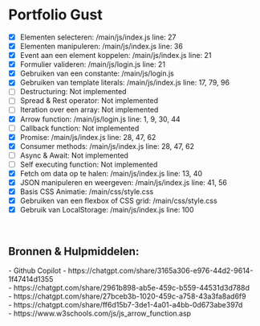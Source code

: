 # Portfolio Gust
 
- [x] Elementen selecteren: /main/js/index.js line: 27<br>
- [x] Elementen manipuleren: /main/js/index.js line: 36<br>
- [x] Event aan een element koppelen: /main/js/index.js line: 21<br>
- [x] Formulier valideren: /main/js/login.js line: 21<br>
- [x] Gebruiken van een constante: /main/js/login.js<br>
- [x] Gebruiken van template literals: /main/js/index.js line: 17, 79, 96<br>
- [ ] Destructuring: Not implemented<br>
- [ ] Spread & Rest operator: Not implemented<br>
- [ ] Iteration over een array: Not implemented<br>
- [x] Arrow function: /main/js/login.js line: 1, 9, 30, 44<br>
- [ ] Callback function: Not implemented<br>
- [x] Promise: /main/js/index.js line: 28, 47, 62<br>
- [x] Consumer methods: /main/js/index.js line: 28, 47, 62<br>
- [ ] Async & Await: Not implemented<br>
- [ ] Self executing function: Not implemented<br>
- [x] Fetch om data op te halen: /main/js/index.js line: 13, 40<br>
- [x] JSON manipuleren en weergeven: /main/js/index.js line: 41, 56<br>
- [x] Basis CSS Animatie: /main/css/style.css<br>
- [x] Gebruiken van een flexbox of CSS grid: /main/css/style.css<br>
- [x] Gebruik van LocalStorage: /main/js/index.js line: 100<br>
<br>
<h2>Bronnen & Hulpmiddelen:</h2>
- Github Copilot
- https://chatgpt.com/share/3165a306-e976-44d2-9614-1f47414d1355<br>
- https://chatgpt.com/share/2961b898-ab5e-459c-b559-44531d3d788d<br>
- https://chatgpt.com/share/27bceb3b-1020-459c-a758-43a3fa8ad6f9<br>
- https://chatgpt.com/share/ff6d15b7-3de1-4a01-a4bb-0d673abe397d<br>
- https://www.w3schools.com/js/js_arrow_function.asp<br>
